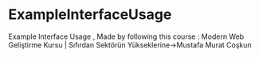 # ExampleInterfaceUsage
 Example Interface Usage , Made by following this course : Modern Web Geliştirme Kursu | Sıfırdan Sektörün Yükseklerine->Mustafa Murat Coşkun
